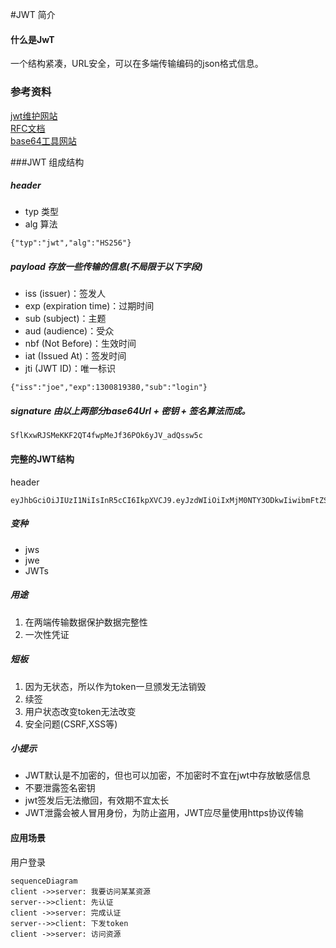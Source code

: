 #JWT 简介

#### 什么是JwT
一个结构紧凑，URL安全，可以在多端传输编码的json格式信息。

### 参考资料
[jwt维护网站](https://jwt.io/ "jwt")         <br>
[RFC文档](https://tools.ietf.org/html/rfc6749#section-1.4 "RFC") <br>
[base64工具网站](https://www.bejson.com/enc/base64/ "base64工具")

###JWT 组成结构
##### header
- typ 类型
- alg 算法
```
{"typ":"jwt","alg":"HS256"}
```
##### payload 存放一些传输的信息(不局限于以下字段)
- iss (issuer)：签发人
- exp (expiration time)：过期时间
- sub (subject)：主题
- aud (audience)：受众
- nbf (Not Before)：生效时间
- iat (Issued At)：签发时间
- jti (JWT ID)：唯一标识
```
{"iss":"joe","exp":1300819380,"sub":"login"}
```

##### signature 由以上两部分base64Url + 密钥 + 签名算法而成。
```
SflKxwRJSMeKKF2QT4fwpMeJf36POk6yJV_adQssw5c
```
#### 完整的JWT结构
header 
```
eyJhbGciOiJIUzI1NiIsInR5cCI6IkpXVCJ9.eyJzdWIiOiIxMjM0NTY3ODkwIiwibmFtZSI6IkpvaG4gRG9lIiwiaWF0IjoxNTE2MjM5MDIyfQ.SflKxwRJSMeKKF2QT4fwpMeJf36POk6yJV_adQssw5c
```

##### 变种
- jws
- jwe
- JWTs

##### 用途
1. 在两端传输数据保护数据完整性
2. 一次性凭证

##### 短板
1. 因为无状态，所以作为token一旦颁发无法销毁
2. 续签
3. 用户状态改变token无法改变
4. 安全问题(CSRF,XSS等)

##### 小提示
- JWT默认是不加密的，但也可以加密，不加密时不宜在jwt中存放敏感信息
- 不要泄露签名密钥
- jwt签发后无法撤回，有效期不宜太长
- JWT泄露会被人冒用身份，为防止盗用，JWT应尽量使用https协议传输

#### 应用场景
用户登录
```mermaid
sequenceDiagram
client ->>server: 我要访问某某资源
server-->>client: 先认证
client ->>server: 完成认证
server-->>client: 下发token
client ->>server: 访问资源
```